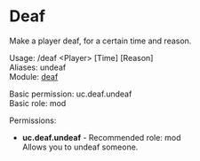 Deaf
====
Make a player deaf, for a certain time and reason.

Usage: /deaf \<Player\> \[Time\] \[Reason\]<br>
Aliases: undeaf<br>
Module: [deaf](../modules/deaf.md)<br>

Basic permission: uc.deaf.undeaf<br>
Basic role: mod<br>

Permissions: <br>
* **uc.deaf.undeaf** - Recommended role: mod<br>Allows you to undeaf someone.
